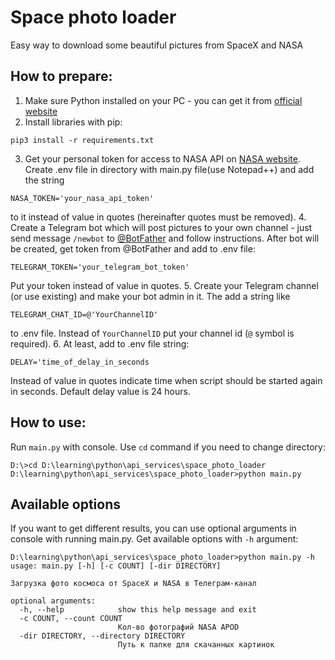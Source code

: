 # Space photo loader

Easy way to download some beautiful pictures from SpaceX and NASA

## How to prepare:
1. Make sure Python installed on your PC - you can get it from [official website](https://www.python.org/)
2. Install libraries with pip:
```
pip3 install -r requirements.txt
```
3. Get your personal token for access to NASA API on [NASA website](https://api.nasa.gov/).
Create .env file in directory with main.py file(use Notepad++) and add the string
```
NASA_TOKEN='your_nasa_api_token'
```
to it instead of value in quotes (hereinafter quotes must be removed).
4. Create a Telegram bot which will post pictures to your own channel - just send message `/newbot` to [@BotFather](https://telegram.me/BotFather) and follow instructions.
After bot will be created, get token from @BotFather and add to .env file:
```
TELEGRAM_TOKEN='your_telegram_bot_token'
```
Put your token instead of value in quotes.
5. Create your Telegram channel (or use existing) and make your bot admin in it. The add a string like
```
TELEGRAM_CHAT_ID=@'YourChannelID'
```
to .env file. Instead of `YourChannelID` put your channel id (`@` symbol is required).
6. At least, add to .env file string:
```
DELAY='time_of_delay_in_seconds
``` 
Instead of value in quotes indicate time when script should be started again in seconds.
Default delay value is 24 hours.

## How to use:
Run `main.py` with console. Use `cd` command if you need to change directory:
```
D:\>cd D:\learning\python\api_services\space_photo_loader
D:\learning\python\api_services\space_photo_loader>python main.py
```
## Available options
If you want to get different results, you can use optional arguments in console with running main.py.
Get available options with `-h` argument:
```
D:\learning\python\api_services\space_photo_loader>python main.py -h
usage: main.py [-h] [-c COUNT] [-dir DIRECTORY]

Загрузка фото космоса от SpaceX и NASA в Телеграм-канал

optional arguments:
  -h, --help            show this help message and exit
  -c COUNT, --count COUNT
                        Кол-во фотографий NASA APOD
  -dir DIRECTORY, --directory DIRECTORY
                        Путь к папке для скачанных картинок
```